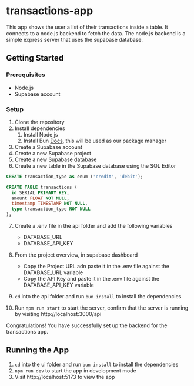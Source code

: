 # transactions-app

This app shows the user a list of their transactions inside a table. It connects to a node.js backend to fetch the data. The node.js backend is a simple express server that uses the supabase database.

## Getting Started

### Prerequisites

- Node.js
- Supabase account

### Setup

1. Clone the repository
2. Install dependencies
   1. Install Node.js
   2. Install Bun [Docs](https://bun.sh/docs/installation), this will be used as our package manager
3. Create a Supabase account
4. Create a new Supabase project
5. Create a new Supabase database
6. Create a new table in the Supabase database using the SQL Editor

```sql
CREATE transaction_type as enum ('credit', 'debit');

CREATE TABLE transactions (
  id SERIAL PRIMARY KEY,
  amount FLOAT NOT NULL,
  timestamp TIMESTAMP NOT NULL,
  type transaction_type NOT NULL
);
```

7. Create a .env file in the api folder and add the following variables
   - DATABASE_URL
   - DATABASE_API_KEY
8. From the project overview, in supabase dashboard

   - Copy the Project URL adn paste it in the .env file against the DATABASE_URL variable
   - Copy the API Key and paste it in the .env file against the DATABASE_API_KEY variable

9. `cd` into the api folder and run `bun install` to install the dependencies
10. Run `npm run start` to start the server, confirm that the server is running by visiting http://localhost:3000/api

Congratulations! You have successfully set up the backend for the transactions app.

## Running the App

1. `cd` into the ui folder and run `bun install` to install the dependencies
2. `npm run dev` to start the app in development mode
3. Visit http://localhost:5173 to view the app
